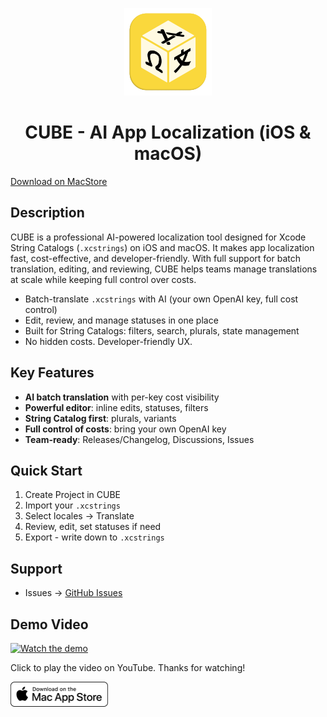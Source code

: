 <p align="center">
  <img src="assets/logo.png" alt="CUBE Logo" width="140"/>
</p>

<h1 align="center">CUBE - AI App Localization (iOS & macOS)</h1>

[Download on MacStore](https://apps.apple.com/app/id6751232437?mt=12)
 

## Description
CUBE is a professional AI-powered localization tool designed for Xcode String Catalogs (`.xcstrings`) on iOS and macOS. It makes app localization fast, cost-effective, and developer-friendly. With full support for batch translation, editing, and reviewing, CUBE helps teams manage translations at scale while keeping full control over costs.

- Batch-translate `.xcstrings` with AI (your own OpenAI key, full cost control)
- Edit, review, and manage statuses in one place
- Built for String Catalogs: filters, search, plurals, state management
- No hidden costs. Developer-friendly UX.

## Key Features
- **AI batch translation** with per-key cost visibility
- **Powerful editor**: inline edits, statuses, filters
- **String Catalog first**: plurals, variants
- **Full control of costs**: bring your own OpenAI key
- **Team-ready**: Releases/Changelog, Discussions, Issues

## Quick Start
1. Create Project in CUBE
2. Import your `.xcstrings`
3. Select locales → Translate
4. Review, edit, set statuses if need
5. Export - write down to `.xcstrings`


## Support
- Issues → [GitHub Issues](../../issues)


## Demo Video

[![Watch the demo](https://img.youtube.com/vi/18qqg7Bn5to/maxresdefault.jpg)](https://www.youtube.com/watch?v=18qqg7Bn5to)

Click to play the video on YouTube. Thanks for watching!

[<img src="assets/download.png" alt="Download on the Mac App Store" height="40"/>](https://apps.apple.com/app/id6751232437?mt=12)
